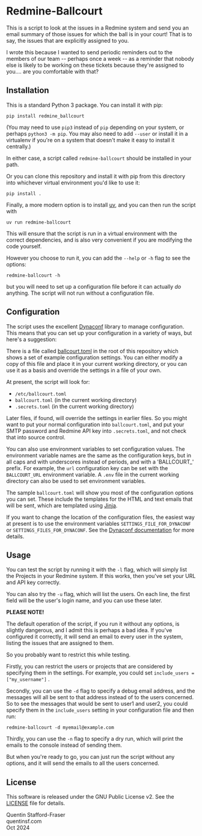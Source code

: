 # Redmine-Ballcourt

This is a script to look at the issues in a Redmine system and send you an email summary of those issues for which the ball is in your court! That is to say, the issues that are explicitly assigned to you.

I wrote this because I wanted to send periodic reminders out to the members of our team -- perhaps once a week -- as a reminder that nobody else is likely to be working on these tickets because they're assigned to you.... are you comfortable with that?

## Installation

This is a standard Python 3 package. You can install it with pip:

    pip install redmine_ballcourt

(You may need to use `pip3` instead of `pip` depending on your system, or perhaps `python3 -m pip`. You may also need to add `--user` or install it in a virtualenv if you're on a system that doesn't make it easy to install it centrally.)

In either case, a script called `redmine-ballcourt` should be installed in your path.

Or you can clone this repository and install it with pip from this directory into whichever virtual environment you'd like to use it:

    pip install .

Finally, a more modern option is to install [uv](https://docs.astral.sh/uv/), and you can then run the script with 

    uv run redmine-ballcourt

This will ensure that the script is run in a virtual environment with the correct dependencies, and is also very convenient if you are modifying the code yourself.

However you choose to run it, you can add the `--help` or `-h` flag to see the options:

    redmine-ballcourt -h

but you will need to set up a configuration file before it can actually *do* anything. The script will not run without a configuration file.

## Configuration

The script uses the excellent [Dynaconf](https://dynaconf.com/) library to manage configuration. This means that you can set up your configuration in a variety of ways, but here's a suggestion:

There is a file called [ballcourt.toml](ballcourt.toml) in the root of this repository which shows a set of example configuration settings.  You can either modify a copy of this file and place it in your current working directory, or you can use it as a basis and override the settings in a file of your own.  

At present, the script will look for:
* `/etc/ballcourt.toml`
* `ballcourt.toml` (in the current working directory)
* `.secrets.toml` (in the current working directory)

Later files, if found, will override the settings in earlier files.  So you might want to put your normal configuration into `ballcourt.toml`, and put your SMTP password and Redmine API key into `.secrets.toml`, and not check that into source control.

You can also use environment variables to set configuration values.  The environment variable names are the same as the configuration keys, but in all caps and with underscores instead of periods, and with a 'BALLCOURT_' prefix.  For example, the `url` configuration key can be set with the `BALLCOURT_URL` environment variable.
A `.env` file in the current working directory can also be used to set environment variables.

The sample `ballcourt.toml` will show you most of the configuration options you can set.  These include the templates for the HTML and text emails that will be sent, which are templated using [Jinja](https://jinja.palletsprojects.com/en/).

If you want to change the location of the configuration files, the easiest way at present is to use the environment variables `SETTINGS_FILE_FOR_DYNACONF` or `SETTINGS_FILES_FOR_DYNACONF`.  See the [Dynaconf documentation](https://dynaconf.com/) for more details.

## Usage

You can test the script by running it with the `-l` flag, which will simply list the Projects in your Redmine system.  If this works, then you've set your URL and API key correctly.

You can also try the `-u` flag, which will list the users.  On each line, the first field will be the user's login name, and you can use these later.

**PLEASE NOTE!**

The default operation of the script, if you run it without any options, is slightly dangerous, and I admit this is perhaps a bad idea. If you've configured it correctly, it will send an email to every user in the system, listing the issues that are assigned to them.  

So you probably want to restrict this while testing. 

Firstly, you can restrict the users or projects that are considered by specifying them in the settings.  For example, you could set `include_users = ["my_username"]` .

Secondly, you can use the `-d` flag to specify a debug email address, and the messages will all be sent to that address instead of to the users concerned.  So to see the messages that would be sent to user1 and user2, you could specify them in the `include_users` setting in your configuration file and then run:

`redmine-ballcourt -d myemail@example.com`

Thirdly, you can use the `-n` flag to specify a dry run, which will print the emails to the console instead of sending them.

But when you're ready to go, you can just run the script without any options, and it will send the emails to all the users concerned.

## License

This software is released under the GNU Public License v2.  See the [LICENSE](LICENSE) file for details.

Quentin Stafford-Fraser  
quentinsf.com  
Oct 2024  
